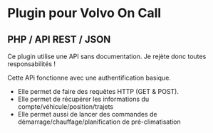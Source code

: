 # Plugin pour Volvo On Call
## PHP / API REST / JSON

Ce plugin utilise une API sans documentation.
Je rejète donc toutes responsabilités !

Cette APi fonctionne avec une authentification basique.
* Elle permet de faire des requêtes HTTP (GET & POST).
* Elle permet de récupérer les informations du compte/véhicule/position/trajets
* Elle permet aussi de lancer des commandes de démarrage/chauffage/planification de pré-climatisation
